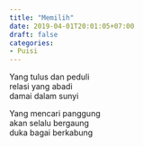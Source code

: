 ```yaml
---
title: "Memilih"
date: 2019-04-01T20:01:05+07:00
draft: false
categories:
- Puisi
---
```


Yang tulus dan peduli  
relasi yang abadi  
damai dalam sunyi  

Yang mencari panggung  
akan selalu bergaung  
duka bagai berkabung  